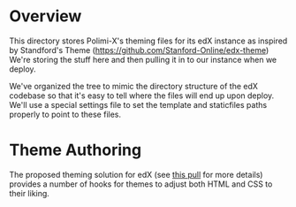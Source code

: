 Overview
========
This directory stores Polimi-X's theming files for its edX instance as inspired by
Standford's Theme (https://github.com/Stanford-Online/edx-theme)
We're storing the stuff here and then pulling it in to our instance
when we deploy.

We've organized the tree to mimic the directory structure of the edX
codebase so that it's easy to tell where the files will end up upon
deploy. We'll use a special settings file to set the template and
staticfiles paths properly to point to these files.

Theme Authoring
===============
The proposed theming solution for edX (see [this pull](https://github.com/edx/edx-platform/pull/1907)
for more details) provides a number of hooks for themes to adjust
both HTML and CSS to their liking.

